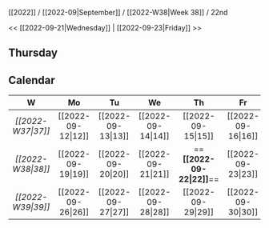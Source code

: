 [[2022]] / [[2022-09|September]] / [[2022-W38|Week 38]] / 22nd

<< [[2022-09-21|Wednesday]] |  [[2022-09-23|Friday]]   >>︎

## Thursday

## Calendar
| W  | Mo | Tu | We | Th | Fr | Sa | Su |
|:--:|:--:|:--:|:--:|:--:|:--:|:--:|:--:|
| *[[2022-W37\|37]]* | [[2022-09-12\|12]] | [[2022-09-13\|13]] | [[2022-09-14\|14]] | [[2022-09-15\|15]] | [[2022-09-16\|16]] | [[2022-09-17\|17]] | [[2022-09-18\|18]] |
| *[[2022-W38\|38]]* | [[2022-09-19\|19]] | [[2022-09-20\|20]] | [[2022-09-21\|21]] | ==**[[2022-09-22\|22]]**== | [[2022-09-23\|23]] | [[2022-09-24\|24]] | [[2022-09-25\|25]] |
| *[[2022-W39\|39]]* | [[2022-09-26\|26]] | [[2022-09-27\|27]] | [[2022-09-28\|28]] | [[2022-09-29\|29]] | [[2022-09-30\|30]] | [[2022-10-01\|1]]  | [[2022-10-02\|2]]  |
